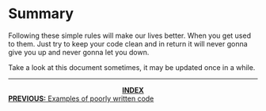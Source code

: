# Summary


Following these simple rules will make our lives better. When you get used to them. Just try to keep your code clean and in return it will never gonna give you up and never gonna let you down.

Take a look at this document sometimes, it may be updated once in a while.

<hr>

<div align="center">
<b><a href="../README.md">INDEX</a></b>
</div>
<div align="left">
<a href="../examples-of-poorly-written-code/README.md"><b>PREVIOUS:</b> Examples of poorly written code</a>
</div>